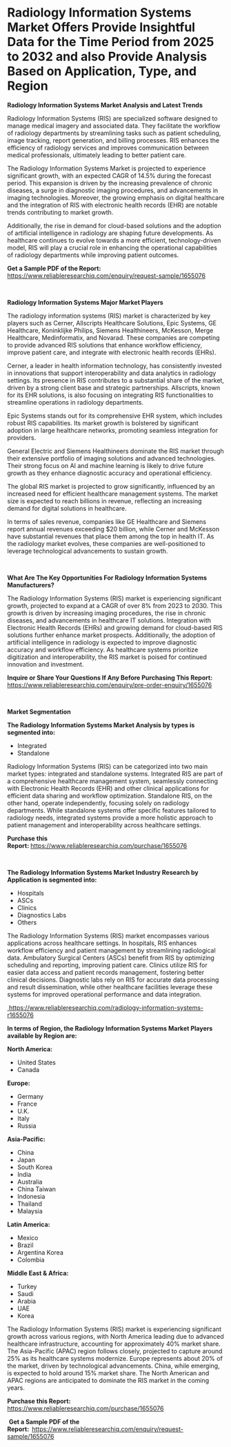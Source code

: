 <p><h1>Radiology Information Systems Market Offers Provide Insightful Data for the Time Period from 2025 to 2032 and also Provide Analysis Based on Application, Type, and Region</h1></p><p><strong>Radiology Information Systems Market Analysis and Latest Trends</strong></p>
<p><p>Radiology Information Systems (RIS) are specialized software designed to manage medical imagery and associated data. They facilitate the workflow of radiology departments by streamlining tasks such as patient scheduling, image tracking, report generation, and billing processes. RIS enhances the efficiency of radiology services and improves communication between medical professionals, ultimately leading to better patient care.</p><p>The Radiology Information Systems Market is projected to experience significant growth, with an expected CAGR of 14.5% during the forecast period. This expansion is driven by the increasing prevalence of chronic diseases, a surge in diagnostic imaging procedures, and advancements in imaging technologies. Moreover, the growing emphasis on digital healthcare and the integration of RIS with electronic health records (EHR) are notable trends contributing to market growth. </p><p>Additionally, the rise in demand for cloud-based solutions and the adoption of artificial intelligence in radiology are shaping future developments. As healthcare continues to evolve towards a more efficient, technology-driven model, RIS will play a crucial role in enhancing the operational capabilities of radiology departments while improving patient outcomes.</p></p>
<p><strong>Get a Sample PDF of the Report:&nbsp;</strong> <a href="https://www.reliableresearchiq.com/enquiry/request-sample/1655076?utm_campaign=2805&utm_medium=2&utm_source=Github&utm_content=ia&utm_term=16042025&utm_id=radiology-information-systems">https://www.reliableresearchiq.com/enquiry/request-sample/1655076</a></p>
<p>&nbsp;</p>
<p><strong>Radiology Information Systems Major Market Players</strong></p>
<p><p>The radiology information systems (RIS) market is characterized by key players such as Cerner, Allscripts Healthcare Solutions, Epic Systems, GE Healthcare, Koninklijke Philips, Siemens Healthineers, McKesson, Merge Healthcare, Medinformatix, and Novarad. These companies are competing to provide advanced RIS solutions that enhance workflow efficiency, improve patient care, and integrate with electronic health records (EHRs).</p><p>Cerner, a leader in health information technology, has consistently invested in innovations that support interoperability and data analytics in radiology settings. Its presence in RIS contributes to a substantial share of the market, driven by a strong client base and strategic partnerships. Allscripts, known for its EHR solutions, is also focusing on integrating RIS functionalities to streamline operations in radiology departments.</p><p>Epic Systems stands out for its comprehensive EHR system, which includes robust RIS capabilities. Its market growth is bolstered by significant adoption in large healthcare networks, promoting seamless integration for providers.</p><p>General Electric and Siemens Healthineers dominate the RIS market through their extensive portfolio of imaging solutions and advanced technologies. Their strong focus on AI and machine learning is likely to drive future growth as they enhance diagnostic accuracy and operational efficiency.</p><p>The global RIS market is projected to grow significantly, influenced by an increased need for efficient healthcare management systems. The market size is expected to reach billions in revenue, reflecting an increasing demand for digital solutions in healthcare.</p><p>In terms of sales revenue, companies like GE Healthcare and Siemens report annual revenues exceeding $20 billion, while Cerner and McKesson have substantial revenues that place them among the top in health IT. As the radiology market evolves, these companies are well-positioned to leverage technological advancements to sustain growth.</p></p>
<p>&nbsp;</p>
<p><strong>What Are The Key Opportunities For Radiology Information Systems Manufacturers?</strong></p>
<p><p>The Radiology Information Systems (RIS) market is experiencing significant growth, projected to expand at a CAGR of over 8% from 2023 to 2030. This growth is driven by increasing imaging procedures, the rise in chronic diseases, and advancements in healthcare IT solutions. Integration with Electronic Health Records (EHRs) and growing demand for cloud-based RIS solutions further enhance market prospects. Additionally, the adoption of artificial intelligence in radiology is expected to improve diagnostic accuracy and workflow efficiency. As healthcare systems prioritize digitization and interoperability, the RIS market is poised for continued innovation and investment.</p></p>
<p><strong>Inquire or Share Your Questions If Any Before Purchasing This Report:</strong> <a href="https://www.reliableresearchiq.com/enquiry/pre-order-enquiry/1655076?utm_campaign=2805&utm_medium=2&utm_source=Github&utm_content=ia&utm_term=16042025&utm_id=radiology-information-systems">https://www.reliableresearchiq.com/enquiry/pre-order-enquiry/1655076</a></p>
<p>&nbsp;</p>
<p><strong>Market Segmentation</strong></p>
<p><strong>The Radiology Information Systems Market Analysis by types is segmented into:</strong></p>
<p><ul><li>Integrated</li><li>Standalone</li></ul></p>
<p><p>Radiology Information Systems (RIS) can be categorized into two main market types: integrated and standalone systems. Integrated RIS are part of a comprehensive healthcare management system, seamlessly connecting with Electronic Health Records (EHR) and other clinical applications for efficient data sharing and workflow optimization. Standalone RIS, on the other hand, operate independently, focusing solely on radiology departments. While standalone systems offer specific features tailored to radiology needs, integrated systems provide a more holistic approach to patient management and interoperability across healthcare settings.</p></p>
<p><strong>Purchase this Report:&nbsp;</strong><a href="https://www.reliableresearchiq.com/purchase/1655076?utm_campaign=2805&utm_medium=2&utm_source=Github&utm_content=ia&utm_term=16042025&utm_id=radiology-information-systems">https://www.reliableresearchiq.com/purchase/1655076</a></p>
<p>&nbsp;</p>
<p><strong>The Radiology Information Systems Market Industry Research by Application is segmented into:</strong></p>
<p><ul><li>Hospitals</li><li>ASCs</li><li>Clinics</li><li>Diagnostics Labs</li><li>Others</li></ul></p>
<p><p>The Radiology Information Systems (RIS) market encompasses various applications across healthcare settings. In hospitals, RIS enhances workflow efficiency and patient management by streamlining radiological data. Ambulatory Surgical Centers (ASCs) benefit from RIS by optimizing scheduling and reporting, improving patient care. Clinics utilize RIS for easier data access and patient records management, fostering better clinical decisions. Diagnostic labs rely on RIS for accurate data processing and result dissemination, while other healthcare facilities leverage these systems for improved operational performance and data integration.</p></p>
<p><a href="https://www.reliableresearchiq.com/radiology-information-systems-r1655076?utm_campaign=2805&utm_medium=2&utm_source=Github&utm_content=ia&utm_term=16042025&utm_id=radiology-information-systems">&nbsp;https://www.reliableresearchiq.com/radiology-information-systems-r1655076</a></p>
<p><strong>In terms of Region, the Radiology Information Systems Market Players available by Region are:</strong></p>
<p>
    <p> <strong> North America: </strong>
        <ul>
            <li>United States</li>
            <li>Canada</li>
        </ul>
        </p> 
    <p> <strong> Europe: </strong>
        <ul>
            <li>Germany</li>
            <li>France</li>
            <li>U.K.</li>
            <li>Italy</li>
            <li>Russia</li>
        </ul>
        </p> 
    <p> <strong> Asia-Pacific: </strong>
        <ul>
            <li>China</li>
            <li>Japan</li>
            <li>South Korea</li>
            <li>India</li>
            <li>Australia</li>
            <li>China Taiwan</li>
            <li>Indonesia</li>
            <li>Thailand</li>
            <li>Malaysia</li>
        </ul>
        </p> 
    <p> <strong> Latin America: </strong>
        <ul>
            <li>Mexico</li>
            <li>Brazil</li>
            <li>Argentina Korea</li>
            <li>Colombia</li>
        </ul>
        </p> 
    <p> <strong> Middle East & Africa: </strong>
        <ul>
            <li>Turkey</li>
            <li>Saudi</li>
            <li>Arabia</li>
            <li>UAE</li>
            <li>Korea</li>
        </ul>
    </p>
    </p>
<p><p>The Radiology Information Systems (RIS) market is experiencing significant growth across various regions, with North America leading due to advanced healthcare infrastructure, accounting for approximately 40% market share. The Asia-Pacific (APAC) region follows closely, projected to capture around 25% as its healthcare systems modernize. Europe represents about 20% of the market, driven by technological advancements. China, while emerging, is expected to hold around 15% market share. The North American and APAC regions are anticipated to dominate the RIS market in the coming years.</p></p>
<p><strong>Purchase this Report: </strong><a href="https://www.reliableresearchiq.com/purchase/1655076?utm_campaign=2805&utm_medium=2&utm_source=Github&utm_content=ia&utm_term=16042025&utm_id=radiology-information-systems">https://www.reliableresearchiq.com/purchase/1655076</a></p>
<p>&nbsp;<strong>Get a Sample PDF of the Report:&nbsp;&nbsp;</strong><a href="https://www.reliableresearchiq.com/enquiry/request-sample/1655076?utm_campaign=2805&utm_medium=2&utm_source=Github&utm_content=ia&utm_term=16042025&utm_id=radiology-information-systems">https://www.reliableresearchiq.com/enquiry/request-sample/1655076</a></p>
<p><strong></strong></p>
<p><p></p><p></p><p></p></p>